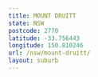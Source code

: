 ```yaml
---
title: MOUNT DRUITT
state: NSW
postcode: 2770
latitude: -33.756443
longitude: 150.810246
url: /nsw/mount-druitt/
layout: suburb
---
```

